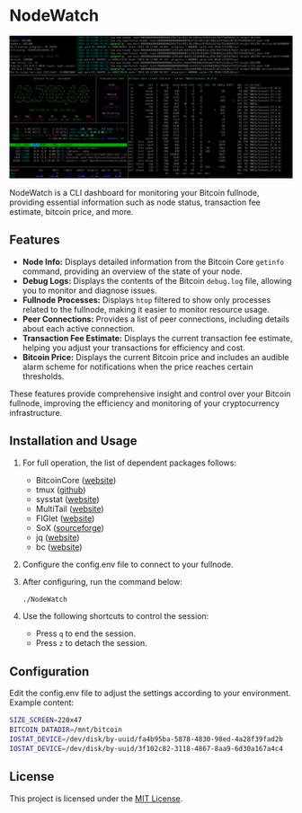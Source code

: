 # NodeWatch

![NodeWatch Screenshot](https://github.com/caesrcd/NodeWatch/blob/master/screenshot.png)

NodeWatch is a CLI dashboard for monitoring your Bitcoin fullnode, providing essential information such as node status, transaction fee estimate, bitcoin price, and more.

## Features

- **Node Info:** Displays detailed information from the Bitcoin Core `getinfo` command, providing an overview of the state of your node.
- **Debug Logs:** Displays the contents of the Bitcoin `debug.log` file, allowing you to monitor and diagnose issues.
- **Fullnode Processes:** Displays `htop` filtered to show only processes related to the fullnode, making it easier to monitor resource usage.
- **Peer Connections:** Provides a list of peer connections, including details about each active connection.
- **Transaction Fee Estimate:** Displays the current transaction fee estimate, helping you adjust your transactions for efficiency and cost.
- **Bitcoin Price:** Displays the current Bitcoin price and includes an audible alarm scheme for notifications when the price reaches certain thresholds.

These features provide comprehensive insight and control over your Bitcoin fullnode, improving the efficiency and monitoring of your cryptocurrency infrastructure.

## Installation and Usage

1. For full operation, the list of dependent packages follows:

   - BitcoinCore ([website](https://bitcoin.org/en/download))
   - tmux ([github](https://github.com/tmux/tmux/wiki))
   - sysstat ([website](https://sysstat.github.io/))
   - MultiTail ([website](https://vanheusden.com/multitail/))
   - FIGlet ([website](http://www.figlet.org/))
   - SoX ([sourceforge](https://sourceforge.net/projects/sox/))
   - jq ([website](https://jqlang.github.io/jq/))
   - bc ([website](https://www.gnu.org/software/bc/))

2. Configure the config.env file to connect to your fullnode.

3. After configuring, run the command below:

   ```bash
   ./NodeWatch
   ```

4. Use the following shortcuts to control the session:

   - Press `q` to end the session.
   - Press `z` to detach the session.

## Configuration

Edit the config.env file to adjust the settings according to your environment. Example content:

```bash
SIZE_SCREEN=220x47
BITCOIN_DATADIR=/mnt/bitcoin
IOSTAT_DEVICE=/dev/disk/by-uuid/fa4b95ba-5878-4830-98ed-4a28f39fad2b
IOSTAT_DEVICE=/dev/disk/by-uuid/3f102c82-3118-4867-8aa9-6d30a167a4c4
```

## License

This project is licensed under the [MIT License](https://opensource.org/license/MIT).

